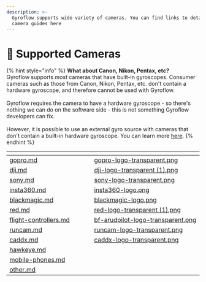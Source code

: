 ```yaml
---
description: >-
  Gyroflow supports wide variety of cameras. You can find links to detailed
  camera guides here
---
```


# 🎥 Supported Cameras

{% hint style="info" %}
**What about Canon, Nikon, Pentax, etc?**\
Gyroflow supports _most_ cameras that have built-in gyroscopes. Consumer cameras such as those from Canon, Nikon, Pentax, etc. don't contain a hardware gyroscope, and therefore cannot be used with Gyroflow. \
\
Gyroflow requires the camera to have a hardware gyroscope - so there's nothing we can do on the software side - this is not something Gyroflow developers can fix.\
\
However, it is possible to use an external gyro source with cameras that don't contain a built-in hardware gyroscope. You can learn more [here](../../advanced-usage/using-external-gyro-sources/).
{% endhint %}

<table data-column-title-hidden data-view="cards"><thead><tr><th data-card-target data-type="content-ref"></th><th data-hidden></th><th data-hidden></th><th data-hidden></th><th data-hidden data-card-cover data-type="files"></th></tr></thead><tbody><tr><td><a href="gopro.md">gopro.md</a></td><td></td><td></td><td></td><td><a href="../../.gitbook/assets/gopro-logo-transparent.png">gopro-logo-transparent.png</a></td></tr><tr><td><a href="dji.md">dji.md</a></td><td></td><td></td><td></td><td><a href="../../.gitbook/assets/dji-logo-transparent (1).png">dji-logo-transparent (1).png</a></td></tr><tr><td><a href="sony.md">sony.md</a></td><td></td><td></td><td></td><td><a href="../../.gitbook/assets/sony-logo-transparent.png">sony-logo-transparent.png</a></td></tr><tr><td><a href="insta360.md">insta360.md</a></td><td></td><td></td><td></td><td><a href="../../.gitbook/assets/insta360-logo.png">insta360-logo.png</a></td></tr><tr><td><a href="blackmagic.md">blackmagic.md</a></td><td></td><td></td><td></td><td><a href="../../.gitbook/assets/blackmagic-logo.png">blackmagic-logo.png</a></td></tr><tr><td><a href="red.md">red.md</a></td><td></td><td></td><td></td><td><a href="../../.gitbook/assets/red-logo-transparent (1).png">red-logo-transparent (1).png</a></td></tr><tr><td><a href="flight-controllers.md">flight-controllers.md</a></td><td></td><td></td><td></td><td><a href="../../.gitbook/assets/bf-arudpilot-logo-transparent.png">bf-arudpilot-logo-transparent.png</a></td></tr><tr><td><a href="runcam.md">runcam.md</a></td><td></td><td></td><td></td><td><a href="../../.gitbook/assets/runcam-logo-transparent.png">runcam-logo-transparent.png</a></td></tr><tr><td><a href="caddx.md">caddx.md</a></td><td></td><td></td><td></td><td><a href="../../.gitbook/assets/caddx-logo-transparent.png">caddx-logo-transparent.png</a></td></tr><tr><td><a href="hawkeye.md">hawkeye.md</a></td><td></td><td></td><td></td><td></td></tr><tr><td><a href="mobile-phones.md">mobile-phones.md</a></td><td></td><td></td><td></td><td></td></tr><tr><td><a href="other.md">other.md</a></td><td></td><td></td><td></td><td></td></tr></tbody></table>
